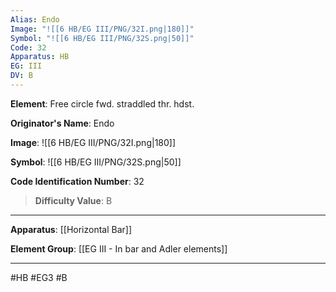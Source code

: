 ```yaml
---
Alias: Endo
Image: "![[6 HB/EG III/PNG/32I.png|180]]"
Symbol: "![[6 HB/EG III/PNG/32S.png|50]]"
Code: 32
Apparatus: HB
EG: III
DV: B
---
```

**Element**: Free circle fwd. straddled thr. hdst.

**Originator's Name**: Endo

**Image**:
![[6 HB/EG III/PNG/32I.png|180]]

**Symbol**:
![[6 HB/EG III/PNG/32S.png|50]]

**Code Identification Number**: 32

>**Difficulty Value**: B

___
**Apparatus**: [[Horizontal Bar]]

**Element Group**: [[EG III - In bar and Adler elements]]
___
#HB #EG3 #B
